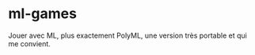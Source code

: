 ml-games
========

Jouer avec ML, plus exactement PolyML, une version très portable et qui me convient.
